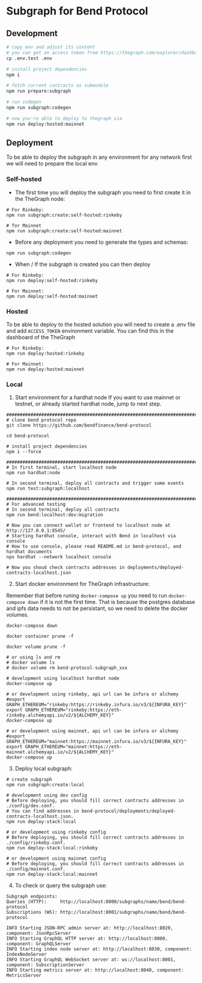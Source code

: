 # Subgraph for Bend Protocol

## Development

```bash
# copy env and adjust its content
# you can get an access token from https://thegraph.com/explorer/dashboard
cp .env.test .env

# install project dependencies
npm i

# fetch current contracts as submodule
npm run prepare:subgraph

# run codegen
npm run subgraph:codegen

# now you're able to deploy to thegraph via
npm run deploy:hosted:mainnet

```

## Deployment

To be able to deploy the subgraph in any environment for any network first we will need to prepare the local env.

### Self-hosted

- The first time you will deploy the subgraph you need to first create it in the TheGraph node:

```shell
# For Rinkeby:
npm run subgraph:create:self-hosted:rinkeby

# for Mainnet
npm run subgraph:create:self-hosted:mainnet
```

- Before any deployment you need to generate the types and schemas:

```shell
npm run subgraph:codegen
```

- When / If the subgraph is created you can then deploy

```shell
# For Rinkeby:
npm run deploy:self-hosted:rinkeby

# For Mainnet:
npm run deploy:self-hosted:mainnet
```

### Hosted

To be able to deploy to the hosted solution you will need to create a .env file and add `ACCESS_TOKEN` environment variable. You can find this in the dashboard of the TheGraph

```shell
# For Rinkeby:
npm run deploy:hosted:rinkeby

# For Mainnet:
npm run deploy:hosted:mainnet
```

### Local
1. Start environment for a hardhat node
If you want to use mainnet or testnet, or already started hardhat node, jump to next step.

```shell
################################################################################
# clone bend protocol repo
git clone https://github.com/bendfinance/bend-protocol

cd bend-protocol

# install project dependencies
npm i --force

################################################################################
# In first terminal, start localhost node
npm run hardhat:node

# In second terminal, deploy all contracts and trigger some events
npm run test:subgraph:localhost

################################################################################
# For advanced testing
# In second terminal, deploy all contracts
npm run bend:localhost:dev:migration

# Now you can connect wallet or frontend to localhost node at http://127.0.0.1:8545/
# Starting hardhat console, interact with Bend in localhost via console
# How to use console, please read README.md in bend-protocol, and hardhat documents
npx hardhat --network localhost console

# Now you shoud check contracts addresses in deployments/deployed-contracts-localhost.json
```

2. Start docker environment for TheGraph infrastructure:

Remember that before runing `docker-compose up` you need to run `docker-compose down` if it is not the first time.
That is because the postgres database and ipfs data needs to not be persistant, so we need to delete the docker volumes.

```shell
docker-compose down

docker container prune -f

docker volume prune -f

# or using ls and rm
# docker volume ls
# docker volume rm bend-protocol-subgraph_xxx

```

```shell
# development using localhost hardhat node
docker-compose up

# or development using rinkeby, api url can be infura or alchemy
#export GRAPH_ETHEREUM="rinkeby:https://rinkeby.infura.io/v3/${INFURA_KEY}"
export GRAPH_ETHEREUM="rinkeby:https://eth-rinkeby.alchemyapi.io/v2/${ALCHEMY_KEY}"
docker-compose up

# or development using mainnet, api url can be infura or alchemy
#export GRAPH_ETHEREUM="mainnet:https://mainnet.infura.io/v3/${INFURA_KEY}"
export GRAPH_ETHEREUM="mainnet:https://eth-mainnet.alchemyapi.io/v2/${ALCHEMY_KEY}"
docker-compose up

```

3. Deploy local subgraph:

```shell
# create subgraph
npm run subgraph:create:local

# development using dev config
# Before deploying, you should fill correct contracts addresses in ./config/dev.conf.
# You can find addresses in bend-protocol/deployments/deployed-contracts-localhost.json.
npm run deploy-stack:local

# or development using rinkeby config
# Before deploying, you should fill correct contracts addresses in ./config/rinkeby.conf.
npm run deploy-stack:local:rinkeby

# or development using mainnet config
# Before deploying, you should fill correct contracts addresses in ./config/mainnet.conf.
npm run deploy-stack:local:mainnet

```

4. To check or query the subgraph use:

```
Subgraph endpoints:
Queries (HTTP):     http://localhost:8000/subgraphs/name/bend/bend-protocol
Subscriptions (WS): http://localhost:8001/subgraphs/name/bend/bend-protocol

INFO Starting JSON-RPC admin server at: http://localhost:8020, component: JsonRpcServer
INFO Starting GraphQL HTTP server at: http://localhost:8000, component: GraphQLServer
INFO Starting index node server at: http://localhost:8030, component: IndexNodeServer
INFO Starting GraphQL WebSocket server at: ws://localhost:8001, component: SubscriptionServer
INFO Starting metrics server at: http://localhost:8040, component: MetricsServer

```
